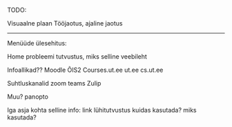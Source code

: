 TODO:

Visuaalne plaan
Tööjaotus, ajaline jaotus






-------------
Menüüde ülesehitus:



Home
  probleemi tutvustus, miks selline veebileht

Infoallikad??
  Moodle
  ÕIS2
  Courses.ut.ee
  ut.ee
  cs.ut.ee

Suhtluskanalid
  zoom
  teams
  Zulip

Muu?
  panopto



Iga asja kohta selline info:
  link
  lühitutvustus
  kuidas kasutada?
  miks kasutada?
